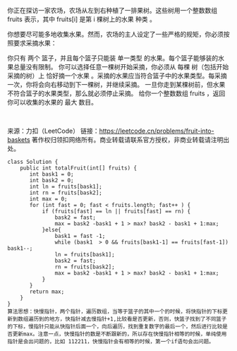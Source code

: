 你正在探访一家农场，农场从左到右种植了一排果树。这些树用一个整数数组 fruits 表示，其中 fruits[i] 是第 i 棵树上的水果 种类 。

你想要尽可能多地收集水果。然而，农场的主人设定了一些严格的规矩，你必须按照要求采摘水果：

你只有 两个 篮子，并且每个篮子只能装 单一类型 的水果。每个篮子能够装的水果总量没有限制。
你可以选择任意一棵树开始采摘，你必须从 每棵 树（包括开始采摘的树）上 恰好摘一个水果 。采摘的水果应当符合篮子中的水果类型。每采摘一次，你将会向右移动到下一棵树，并继续采摘。
一旦你走到某棵树前，但水果不符合篮子的水果类型，那么就必须停止采摘。
给你一个整数数组 fruits ，返回你可以收集的水果的 最大 数目。

 

来源：力扣（LeetCode）
链接：https://leetcode.cn/problems/fruit-into-baskets
著作权归领扣网络所有。商业转载请联系官方授权，非商业转载请注明出处。

```
class Solution {
    public int totalFruit(int[] fruits) {
       int bask1 = 0;
       int bask2 = 0;
       int ln = fruits[bask1];
       int rn = fruits[bask2];
       int max = 0;
       for (int fast = 0; fast < fruits.length; fast++ ) {
           if (fruits[fast] == ln || fruits[fast] == rn) {
               bask2 = fast;
               max = bask2 -bask1 + 1 > max? bask2 - bask1 + 1:max; 
           }else{
               bask1 = fast -1;
               while (bask1  > 0 && fruits[bask1-1] == fruits[fast-1]) bask1--;
               ln = fruits[bask1];
               bask2 = fast;
               rn = fruits[bask2];
               max = bask2 -bask1 + 1 > max? bask2 - bask1 + 1:max; 
           }
       }
       return max;
    }
}
算法思想：快慢指针，两个指针，遍历数组，当等于篮子的其中一个的时候，将快指针的下标更新到数组遍历到的地方，快指针减去慢指针+1,比较看是否更新，否则，快篮子找到了不同篮子的下标，慢指针只能从快指针后面一个，向后遍历，找到重复数字的最后一个，然后进行比较是否更新max。注意一点，快慢指针的数是不断跟新的，所以存在快慢指针相等的时候，单纯使用指针是会出问题的，比如 112211，快慢指针会有相等的时候，第一个if语句会出问题。
```

